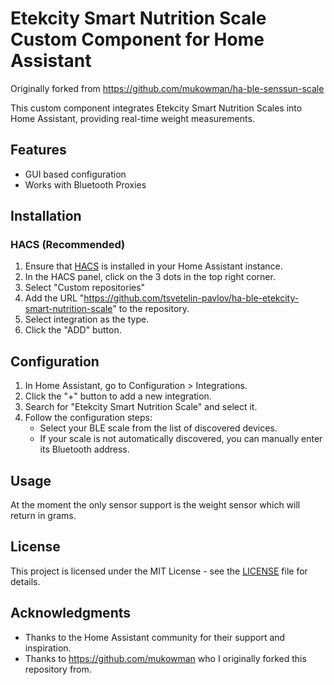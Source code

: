# Etekcity Smart Nutrition Scale Custom Component for Home Assistant
Originally forked from https://github.com/mukowman/ha-ble-senssun-scale

This custom component integrates Etekcity Smart Nutrition Scales into Home Assistant, providing real-time weight measurements.

## Features

- GUI based configuration
- Works with Bluetooth Proxies

## Installation

### HACS (Recommended)

1. Ensure that [HACS](https://hacs.xyz/) is installed in your Home Assistant instance.
2. In the HACS panel, click on the 3 dots in the top right corner.
3. Select "Custom repositories"
4. Add the URL "https://github.com/tsvetelin-pavlov/ha-ble-etekcity-smart-nutrition-scale" to the repository.
5. Select integration as the type.
6. Click the "ADD" button.

## Configuration

1. In Home Assistant, go to Configuration > Integrations.
2. Click the "+" button to add a new integration.
3. Search for "Etekcity Smart Nutrition Scale" and select it.
4. Follow the configuration steps:
   - Select your BLE scale from the list of discovered devices.
   - If your scale is not automatically discovered, you can manually enter its Bluetooth address.

## Usage

At the moment the only sensor support is the weight sensor which will return in grams.

## License

This project is licensed under the MIT License - see the [LICENSE](LICENSE) file for details.

## Acknowledgments

- Thanks to the Home Assistant community for their support and inspiration.
- Thanks to https://github.com/mukowman who I originally forked this repository from.
